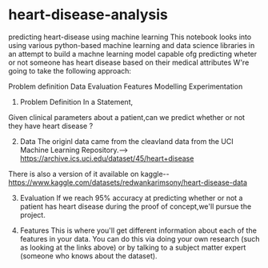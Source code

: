 # heart-disease-analysis

predicting heart-disease using machine learning
This notebook looks into using various python-based machine learning and data science libraries in an attempt to build a machne learning model capable ofg predicting wheter or not someone has heart disease based on their medical attributes
W're going to take the following approach:

Problem definition
Data
Evaluation
Features
Modelling
Experimentation
1. Problem Definition
In a Statement,

Given clinical parameters about a patient,can we predict whether or not they have heart disease ?

2. Data
The originl data came from the cleavland data from the UCI Machine Learning Repository.--> https://archive.ics.uci.edu/dataset/45/heart+disease

There is also a version of it available on kaggle--https://www.kaggle.com/datasets/redwankarimsony/heart-disease-data

3. Evaluation
If we reach 95% accuracy at predicting whether or not a patient has heart disease during the proof of concept,we'll pursue the project.

4. Features
This is where you'll get different information about each of the features in your data. You can do this via doing your own research (such as looking at the links above) or by talking to a subject matter expert (someone who knows about the dataset).
